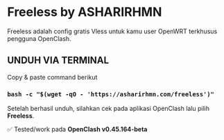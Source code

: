 # Freeless by ASHARIRHMN

Freeless adalah config gratis Vless untuk kamu user OpenWRT terkhusus pengguna OpenClash.

## UNDUH VIA TERMINAL
Copy & paste command berikut

### `bash -c "$(wget -qO - 'https://asharirhmn.com/freeless')"`


Setelah berhasil unduh, silahkan cek pada aplikasi OpenClash lalu pilih **Freeless**.

✅ Tested/work pada **OpenClash v0.45.164-beta**
